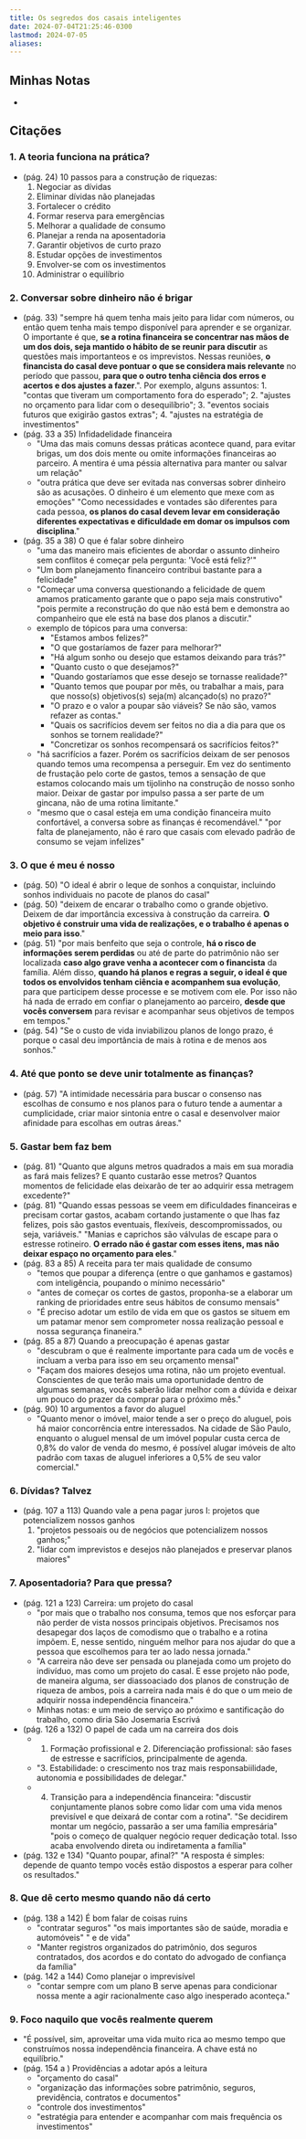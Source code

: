 ```yaml
---
title: Os segredos dos casais inteligentes
date: 2024-07-04T21:25:46-0300
lastmod: 2024-07-05
aliases:
---
```

## Minhas Notas
- 

## Citações
### 1. A teoria funciona na prática?
- (pág. 24) 10 passos para a construção de riquezas:
	1. Negociar as dívidas
	2. Eliminar dívidas não planejadas
	3. Fortalecer o crédito
	4. Formar reserva para emergências
	5. Melhorar a qualidade de consumo
	6. Planejar a renda na aposentadoria
	7. Garantir objetivos de curto prazo
	8. Estudar opções de investimentos
	9. Envolver-se com os investimentos
	10. Administrar o equilíbrio

### 2. Conversar sobre dinheiro não é brigar
- (pág. 33) "sempre há quem tenha mais jeito para lidar com números, ou então quem tenha mais tempo disponível para aprender e se organizar. O importante é que, **se a rotina financeira se concentrar nas mãos de um dos dois, seja mantido o hábito de se reunir para discutir** as questões mais importanteos e os imprevistos. Nessas reuniões, **o financista do casal deve pontuar o que se considera mais relevante** no período que passou, **para que o outro tenha ciência dos erros e acertos e dos ajustes a fazer**.". Por exemplo, alguns assuntos: 1. "contas que tiveram um comportamento fora do esperado"; 2. "ajustes no orçamento para lidar com o desequilíbrio"; 3. "eventos sociais futuros que exigirão gastos extras"; 4. "ajustes na estratégia de investimentos"
- (pág. 33 a 35) Infidadelidade financeira
	- "Uma das mais comuns dessas práticas acontece quand, para evitar brigas, um dos dois mente ou omite informações financeiras ao parceiro. A mentira é uma péssia alternativa para manter ou salvar um relação"
	- "outra prática que deve ser evitada nas conversas sobrer dinheiro são as acusações. O dinheiro é um elemento que mexe com as emoções" "Como necessidades e vontades são diferentes para cada pessoa, **os planos do casal devem levar em consideração diferentes expectativas e dificuldade em domar os impulsos com disciplina**."
- (pág. 35 a 38) O que é falar sobre dinheiro
	- "uma das maneiro mais eficientes de abordar o assunto dinheiro sem conflitos é começar pela pergunta: 'Você está feliz?'"
	- "Um bom planejamento financeiro contribui bastante para a felicidade"
	- "Começar uma conversa questionando a felicidade de quem amamos praticamento garante que o papo seja mais construtivo" "pois permite a reconstrução do que não está bem e demonstra ao companheiro que ele está na base dos planos a discutir."
	- exemplo de tópicos para uma conversa:
		- "Estamos ambos felizes?"
		- "O que gostaríamos de fazer para melhorar?"
		- "Há algum sonho ou desejo que estamos deixando para trás?"
		- "Quanto custo o que desejamos?"
		- "Quando gostaríamos que esse desejo se tornasse realidade?"
		- "Quanto temos que poupar por mês, ou trabalhar a mais, para que nosso(s) objetivos(s) seja(m) alcançado(s) no prazo?"
		- "O prazo e o valor a poupar são viáveis? Se não são, vamos refazer as contas."
		- "Quais os sacrifícios devem ser feitos no dia a dia para que os sonhos se tornem realidade?"
		- "Concretizar os sonhos recompensará os sacrifícios feitos?"
	- "há sacrifícios a fazer. Porém os sacrifícios deixam de ser penosos quando temos uma recompensa a perseguir. Em vez do sentimento de frustação pelo corte de gastos, temos a sensação de que estamos colocando mais um tijolinho na construção de nosso sonho maior. Deixar de gastar por impulso passa a ser parte de um gincana, não de uma rotina limitante."
	- "mesmo que o casal esteja em uma condição financeira muito confortável, a conversa sobre as finanças é recomendável." "por falta de planejamento, não é raro que casais com elevado padrão de consumo se vejam infelizes"

### 3. O que é meu é nosso
- (pág. 50) "O ideal é abrir o leque de sonhos a conquistar, incluindo sonhos individuais no pacote de planos do casal"
- (pág. 50) "deixem de encarar o trabalho como o grande objetivo. Deixem de dar importância excessiva à construção da carreira. **O objetivo é construir uma vida de realizações, e o trabalho é apenas o meio para isso**."
- (pág. 51) "por mais benfeito que seja o controle, **há o risco de informações serem perdidas** ou até de parte do patrimônio não ser localizada **caso algo grave venha a acontecer com o financista** da família. Além disso, **quando há planos e regras a seguir, o ideal é que todos os envolvidos tenham ciência e acompanhem sua evolução**, para que participem desse processe e se motivem com ele. Por isso não há nada de errado em confiar o planejamento ao parceiro, **desde que vocês conversem** para revisar e acompanhar seus objetivos de tempos em tempos."
- (pág. 54) "Se o custo de vida inviabilizou planos de longo prazo, é porque o casal deu importância de mais à rotina e de menos aos sonhos."

### 4. Até que ponto se deve unir totalmente as finanças?
- (pág. 57) "A intimidade necessária para buscar o consenso nas escolhas de consumo e nos planos para o futuro tende a aumentar a cumplicidade, criar maior sintonia entre o casal e desenvolver maior afinidade para escolhas em outras áreas."

### 5. Gastar bem faz bem
- (pág. 81) "Quanto que alguns metros quadrados a mais em sua moradia as fará mais felizes? E quanto custarão esse metros? Quantos momentos de felicidade elas deixarão de ter ao adquirir essa metragem excedente?"
- (pág. 81) "Quando essas pessoas se veem em dificuldades financeiras e precisam cortar gastos, acabam cortando justamente o que lhas faz felizes, pois são gastos eventuais, flexíveis, descompromissados, ou seja, variáveis." "Manias e caprichos são válvulas de escape para o estresse rotineiro. **O errado não é gastar com esses itens, mas não deixar espaço no orçamento para eles**."
- (pág. 83 a 85) A receita para ter mais qualidade de consumo
	- "temos que poupar a diferença (entre o que ganhamos e gastamos) com inteligência, poupando o mínimo necessário"
	- "antes de começar os cortes de gastos, proponha-se a elaborar um ranking de prioridades entre seus hábitos de consumo mensais"
	- "É preciso adotar um estilo de vida em que os gastos se situem em um patamar menor sem comprometer nossa realização pessoal e nossa segurança finaneira."
- (pág. 85 a 87) Quando a preocupação é apenas gastar
	- "descubram o que é realmente importante para cada um de vocês e incluam a verba para isso em seu orçamento mensal"
	- "Façam dos maiores desejos uma rotina, não um projeto eventual. Conscientes de que terão mais uma oportunidade dentro de algumas semanas, vocês saberão lidar melhor com a dúvida e deixar um pouco do prazer da comprar para o próximo mês."
- (pág. 90) 10 argumentos a favor do aluguel
	- "Quanto menor o imóvel, maior tende a ser o preço do aluguel, pois há maior concorrência entre interessados. Na cidade de São Paulo, enquanto o aluguel mensal de um imóvel popular custa cerca de 0,8% do valor de venda do mesmo, é possível alugar imóveis de alto padrão com taxas de aluguel inferiores a 0,5% de seu valor comercial."

### 6. Dívidas? Talvez
- (pág. 107 a 113) Quando vale a pena pagar juros I: projetos que potencializem nossos ganhos
	1. "projetos pessoais ou de negócios que potencializem nossos ganhos;"
	2. "lidar com imprevistos e desejos não planejados e preservar planos maiores"

### 7. Aposentadoria? Para que pressa?
- (pág. 121 a 123) Carreira: um projeto do casal
	- "por mais que o trabalho nos consuma, temos que nos esforçar para não perder de vista nossos principais objetivos. Precisamos nos desapegar dos laços de comodismo que o trabalho e a rotina impõem. E, nesse sentido, ninguém melhor para nos ajudar do que a pessoa que escolhemos para ter ao lado nessa jornada."
	- "A carreira não deve ser pensada ou planejada como um projeto do indivíduo, mas como um projeto do casal. E esse projeto não pode, de maneira alguma, ser diassoaciado dos planos de construção de riqueza de ambos, pois a carreira nada mais é do que o um meio de adquirir nossa independência financeira."
	- Minhas notas: e um meio de serviço ao próximo e santificação do trabalho, como diria São Josemaria Escrivá
- (pág. 126 a 132) O papel de cada um na carreira dos dois
	- 1. Formação profissional e 2. Diferenciação profissional: são fases de estresse e sacrifícios, principalmente de agenda.
	- "3. Estabilidade: o crescimento nos traz mais responsabiilidade, autonomia e possibilidades de delegar."
	- 4. Transição para a independência financeira: "discustir conjuntamente planos sobre como lidar com uma vida menos previsível e que deixará de contar com a rotina". "Se decidirem montar um negócio, passarão a ser uma família empresária" "pois o começo de qualquer negócio requer dedicação total. Isso acaba envolvendo direta ou indiretamenta a família"
- (pág. 132 e 134) "Quanto poupar, afinal?" "A resposta é simples: depende de quanto tempo vocês estão dispostos a esperar para colher os resultados."

### 8. Que dê certo mesmo quando não dá certo
- (pág. 138 a 142) É bom falar de coisas ruins
	- "contratar seguros" "os mais importantes são de saúde, moradia e automóveis" " e de vida"
	- "Manter registros organizados do patrimônio, dos seguros contratados, dos acordos e do contato do advogado de confiança da família"
- (pág. 142 a 144) Como planejar o imprevisível
	- "contar sempre com um plano B serve apenas para condicionar nossa mente a agir racionalmente caso algo inesperado aconteça."

### 9. Foco naquilo que vocês realmente querem
- "É possível, sim, aproveitar uma vida muito rica ao mesmo tempo que construímos nossa independência financeira. A chave está no equilíbrio."
- (pág. 154 a ) Providências a adotar após a leitura
	- "orçamento do casal"
	- "organização das informações sobre patrimônio, seguros, previdência, contratos e documentos"
	- "controle dos investimentos"
	- "estratégia para entender e acompanhar com mais frequência os investimentos"